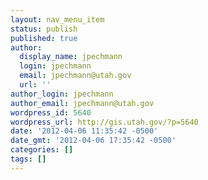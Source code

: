 ```yaml
---
layout: nav_menu_item
status: publish
published: true
author:
  display_name: jpechmann
  login: jpechmann
  email: jpechmann@utah.gov
  url: ''
author_login: jpechmann
author_email: jpechmann@utah.gov
wordpress_id: 5640
wordpress_url: http://gis.utah.gov/?p=5640
date: '2012-04-06 11:35:42 -0500'
date_gmt: '2012-04-06 17:35:42 -0500'
categories: []
tags: []
---
```


